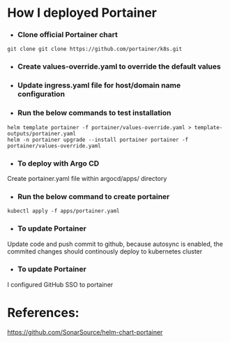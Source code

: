 # How I deployed Portainer

* ### Clone official Portainer chart
```
git clone git clone https://github.com/portainer/k8s.git
```

* ### Create values-override.yaml to override the default values

* ### Update ingress.yaml file for host/domain name configuration

* ### Run the below commands to test installation
```
helm template portainer -f portainer/values-override.yaml > template-outputs/portainer.yaml 
helm -n portainer upgrade --install portainer portainer -f portainer/values-override.yaml
```

* ### To deploy with Argo CD 
Create portainer.yaml file within argocd/apps/ directory

* ### Run the below command to create portainer 
```
kubectl apply -f apps/portainer.yaml
```

* ### To update Portainer
Update code and push commit to github, because autosync is enabled, the commited changes should continously deploy to kubernetes cluster

* ### To update Portainer
I configured GitHub SSO to portainer

# References:
https://github.com/SonarSource/helm-chart-portainer


